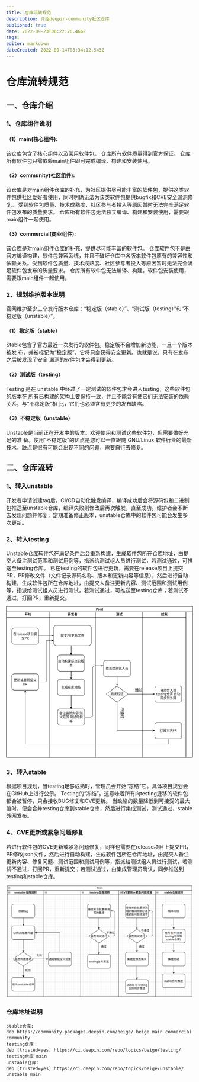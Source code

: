 ```yaml
---
title: 仓库流转规范
description: 介绍deepin-community社区仓库
published: true
date: 2022-09-23T06:22:26.466Z
tags: 
editor: markdown
dateCreated: 2022-09-14T08:34:12.543Z
---
```


# 仓库流转规范
## 一、仓库介绍
### 1、仓库组件说明
####   （1）main(核心组件):
该仓库包含了核心组件以及常用软件包。
仓库所有软件质量得到官方保证。
仓库所有软件包只需依赖main组件即可完成编译、构建和安装使用。
####   （2）community(社区组件):
该仓库是对main组件仓库的补充，为社区提供尽可能丰富的软件包，提供这类软件包供社区爱好者使用，同时明确无法为该类软件包提供bugfix和CVE安全漏洞修复。
受到软件包质量、技术成熟度、社区参与者投入等原因暂时无法完全满足软件包发布的质量要求。
仓库所有软件包无法独立编译、构建和安装使用，需要跟main组件一起使用。
####   （3）commercial(商业组件):
该仓库是对main组件仓库的补充，提供尽可能丰富的软件包。
仓库软件包不是由官方编译构建，软件包兼容系统，并且不破坏仓库中各版本软件包原有的兼容性和依赖关系。受到软件包质量、技术成熟度、社区参与者投入等原因暂时无法完全满足软件包发布的质量要求。
仓库所有软件包无法编译、构建。软件包安装使用，需要跟main组件一起使用。

### 2、规划维护版本说明
 官网维护至少三个发行版本仓库：“稳定版（stable）”、“测试版（testing）”和“不稳定版（unstable）”。
####    （1）稳定版（stable）
Stable包含了官方最近一次发行的软件包。稳定版不会增加新功能，一旦一个版本被发
布，并被标记为“稳定版”，它将只会获得安全更新。也就是说，只有在发布之后被发现了安全
漏洞的软件包才会得到更新。
####    （2）测试版（testing）
Testing 是在 unstable 中经过了一定测试的软件包才会进入testing，这些软件包的版本在
所有已构建的架构上要保持一致，并且不能含有使它们无法安装的依赖关系，与“不稳定版”相
比，它们也必须含有更少的发布缺陷。
####    （3）不稳定版（unstable）
Unstable是当前正在开发中的版本。欢迎使用和测试这些软件包，但需要做好充足的准
备。使用“不稳定版”的优点是您可以一直跟随 GNU/Linux 软件行业的最新技术，缺点是很有可能会出现不同的问题，需要自行去修复。

## 二、仓库流转
### 1、转入unstable
开发者申请创建tag后，CI/CD自动化触发编译，编译成功后会将源码包和二进制包推送至unstable仓库，编译失败则修改后再次触发，直至成功。维护者会不断去发现问题并修复，定期准备修正版本，unstable仓库中的软件包可能会发生多次更新。

### 2、转入testing
  Unstable仓库软件包在满足条件后会重新构建，生成软件包所在仓库地址，由提交人备注测试范围和测试用例等，指派给测试组人员进行测试，若测试通过，可推送至testing仓库。
  已在testing的软件包进行更新，需要在release项目上提交PR，PR修改文件（文件记录源码名称、版本和更新内容等信息），然后进行自动构建，生成软件包所在仓库地址，由提交人备注更新内容、测试范围和测试用例等，指派给测试组人员进行测试，若测试通过，可推送至testing仓库；若测试不通过，打回PR，重新提交。
  
  ![1111_(1).png](/开发者指南/1111_(1).png)
  
### 3、转入stable
根据项目规划，当testing足够成熟时，管理员会开始“冻结”它。具体项目规划会在GitHub上进行公示。
Testing的“冻结”。这意味着所有向testing迁移的软件包都会被暂停，只会接收BUG修复和CVE更新。
当缺陷的数量降低到可接受的最大值时，便会合并testing仓库到stable仓库，然后进行集成测试，测试通过，stable外网发布。

### 4、CVE更新或紧急问题修复
若进行软件包的CVE更新或紧急问题修复，同样也需要在release项目上提交PR，PR修改json文件，然后进行自动构建，生成软件包所在仓库地址，由提交人备注更新内容、修复问题、测试范围和测试用例等，指派给测试组人员进行测试，若测试不通过，打回PR，重新提交；若测试通过，由集成管理员确认，同步推送到testing和stable仓库。

![image_(1).png](/开发者指南/image_(1).png)


### 仓库地址说明
```plain
stable仓库:
deb https://community-packages.deepin.com/beige/ beige main commercial community
testing仓库：
deb [trusted=yes] https://ci.deepin.com/repo/topics/beige/testing/ testing仓库 main 
unstable仓库:
deb [trusted=yes] https://ci.deepin.com/repo/topics/beige/unstable/ unstable main 
```